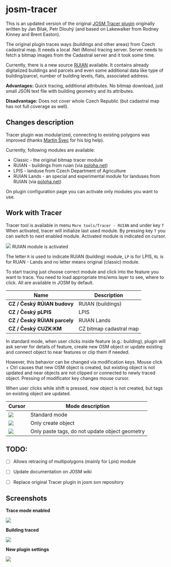 # josm-tracer

This is an updated version of the original [JOSM Tracer plugin](http://wiki.openstreetmap.org/wiki/JOSM/Plugins/Tracer) originally written by Jan Bilak, Petr Dlouhý (and based on Lakewalker from Rodney Kinney and Brent Easton).

The original plugin traces ways (buildings and other areas) from Czech cadastral map. It needs a local .Net (Mono) tracing server. Server needs to fetch a bitmap images from the Cadastral server and it took some time.

Currently, there is a new source [RUIAN](http://wiki.openstreetmap.org/wiki/RUIAN) available. It contains already digitalized buildings and parcels and even some additional data like type of building/parcel, number of building levels, flats, associated address.

**Advantages:** Quick tracing, additional attributes. No bitmap download, just small JSON text file with building geometry and its attributes.

**Disadvantage:** Does not cover whole Czech Republic (but cadastral map has not full coverage as well).


## Changes description
Tracer plugin was modularized, connecting to existing polygons was improved (thanks [Martin Švec](https://github.com/Maatts) for his big help).

Currently, following modules are available:

* Classic - the original bitmap tracer module
* RUIAN - buildings from ruian (via [poloha.net](http://www.poloha.net))
* LPIS - landuse from Czech Department of Agriculture
* RUIAN Lands - an special and experimental module for landuses from RUIAN (via [poloha.net](http://www.poloha.net))

On plugin configuration page you can activate only modules you want to use.

## Work with Tracer
Tracer tool is available in menu ```More tools/Tracer - RUIAN``` and under key ```T``` When activated, tracer will initialize last used module. By pressing key ```T``` you can switch to next enabled module. Activated module is indicated on cursor.

![](https://raw.githubusercontent.com/mkyral/josm-tracer/development/doc/img/cursor_mode_standard.png) RUIAN module is activated

The letter ```R``` is used to indicate RUIAN (building) module, ```LP``` is for LPIS, ```RL``` is for RUAN - Lands and no letter means original (classic) module.

To start tracing just choose correct module and click into the feature you want to trace. You need to load appropriate tms/wms layer to see, where to click. All are available in JOSM by default.

 Name |Description
------|-----------
 **CZ / Český RÚIAN budovy** | RUIAN (buildings)
 **CZ / Český pLPIS** | LPIS
 **CZ / Český RÚIAN parcely** | RUIAN Lands
 **CZ / Český CUZK:KM** | CZ bitmap cadastral map


In standard mode, when user clicks inside feature (e.g.: building), plugin will ask server for details of feature, create new OSM object or update existing and connect object to near features or clip them if needed.

However, this behavior can be changed via modification keys. Mouse click + Ctrl causes that new OSM object is created, but existing object is not updated and near objects are not clipped or connected to newly traced object. Pressing of modificator key changes mouse cursor.

When user clicks while shift is pressed, now object is not created, but tags on existing object are updated.

Cursor|Mode description
------|----------------
![](https://raw.githubusercontent.com/mkyral/josm-tracer/development/doc/img/cursor_mode_standard.png)|Standard mode
![](https://raw.githubusercontent.com/mkyral/josm-tracer/development/doc/img/cursor_mode_new.png)|Only create object
![](https://raw.githubusercontent.com/mkyral/josm-tracer/development/doc/img/cursor_mode_paste_tags_only.png)|Only paste tags, do not update object geometry



## TODO:
- [ ] Allows retracing of multipolygons (mainly for Lpis) module
- [ ] Update documentation on JOSM wiki
- [ ] Replace original Tracer plugin in josm svn repository


## Screenshots
**Trace mode enabled**

![](http://www.kyralovi.cz/tmp/josm/RUIANtracer.png)

**Building traced**

![](http://www.kyralovi.cz/tmp/josm/RUIANtracer_traced.png)

**New plugin settings**

![](http://www.kyralovi.cz/tmp/josm/RUIANtracer_settings.png)
